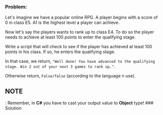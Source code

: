 ### Problem:
<p>Let&apos;s imagine we have a popular online RPG. A player begins with a score of 0 in class E5. A1 is the highest level a player can achieve.</p>
<p>Now let&apos;s say the players wants to rank up to class E4. To do so the player needs to achieve at least 100 points to enter the qualifying stage.</p>
<p>Write a script that will check to see if the player has achieved at least 100 points in his class. If so, he enters the qualifying stage. </p>
<p>In that case, we return, <code>&quot;Well done! You have advanced to the qualifying stage. Win 2 out of your next 3 games to rank up.&quot;</code>.</p>
<p>Otherwise return, <code>False/false</code> (according to the language n use).</p>
<h2>NOTE</h2>:  Remember, in <b>C#</b> you have to cast your output value to <b>Object</b> type!
### Solution
